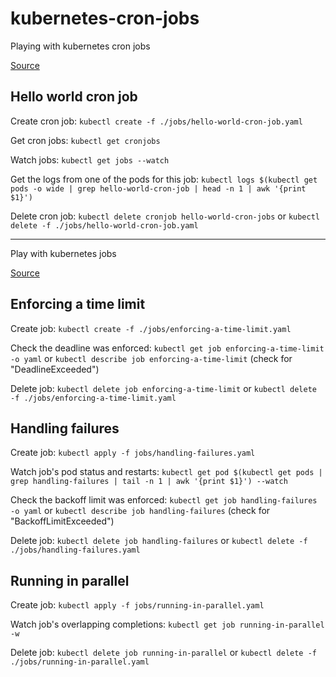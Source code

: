 # kubernetes-cron-jobs

Playing with kubernetes cron jobs

[Source](https://kubernetes.io/docs/tasks/job/automated-tasks-with-cron-jobs/)

## Hello world cron job

Create cron job: `kubectl create -f ./jobs/hello-world-cron-job.yaml`

Get cron jobs: `kubectl get cronjobs`

Watch jobs: `kubectl get jobs --watch`

Get the logs from one of the pods for this job: `kubectl logs $(kubectl get pods -o wide | grep hello-world-cron-job | head -n 1 | awk '{print $1}')`

Delete cron job: `kubectl delete cronjob hello-world-cron-jobs` or `kubectl delete -f ./jobs/hello-world-cron-job.yaml`

----

Play with kubernetes jobs

[Source](https://medium.com/better-programming/tutorial-how-to-use-kubernetes-job-and-cronjob-1ef4ffbc8e84)

## Enforcing a time limit

Create job: `kubectl create -f ./jobs/enforcing-a-time-limit.yaml`

Check the deadline was enforced: `kubectl get job enforcing-a-time-limit -o yaml` or `kubectl describe job enforcing-a-time-limit` (check for "DeadlineExceeded")

Delete job: `kubectl delete job enforcing-a-time-limit` or `kubectl delete -f ./jobs/enforcing-a-time-limit.yaml`

## Handling failures

Create job: `kubectl apply -f jobs/handling-failures.yaml`

Watch job's pod status and restarts: `kubectl get pod $(kubectl get pods | grep handling-failures | tail -n 1 | awk '{print $1}') --watch`

Check the backoff limit was enforced: `kubectl get job handling-failures -o yaml` or `kubectl describe job handling-failures` (check for "BackoffLimitExceeded")

Delete job: `kubectl delete job handling-failures` or `kubectl delete -f ./jobs/handling-failures.yaml`

## Running in parallel

Create job: `kubectl apply -f jobs/running-in-parallel.yaml`

Watch job's overlapping completions: `kubectl get job running-in-parallel -w`

Delete job: `kubectl delete job running-in-parallel` or `kubectl delete -f ./jobs/running-in-parallel.yaml`